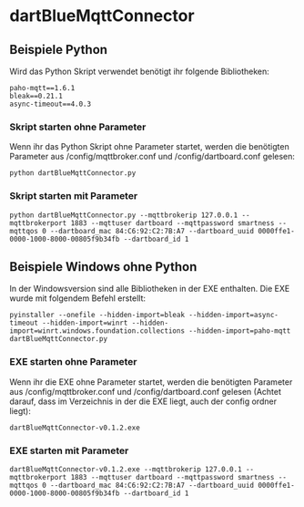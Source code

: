 # dartBlueMqttConnector

## Beispiele Python
Wird das Python Skript verwendet benötigt ihr folgende Bibliotheken:
```
paho-mqtt==1.6.1  
bleak==0.21.1  
async-timeout==4.0.3  
```
### Skript starten ohne Parameter
Wenn ihr das Python Skript ohne Parameter startet, werden die benötigten Parameter aus /config/mqttbroker.conf und /config/dartboard.conf gelesen: 
```
python dartBlueMqttConnector.py
```
### Skript starten mit Parameter
```
python dartBlueMqttConnector.py --mqttbrokerip 127.0.0.1 --mqttbrokerport 1883 --mqttuser dartboard --mqttpassword smartness --mqttqos 0 --dartboard_mac 84:C6:92:C2:7B:A7 --dartboard_uuid 0000ffe1-0000-1000-8000-00805f9b34fb --dartboard_id 1
```

## Beispiele Windows ohne Python
In der Windowsversion sind alle Bibliotheken in der EXE enthalten. Die EXE wurde mit folgendem Befehl erstellt: 
``` 
pyinstaller --onefile --hidden-import=bleak --hidden-import=async-timeout --hidden-import=winrt --hidden-import=winrt.windows.foundation.collections --hidden-import=paho-mqtt dartBlueMqttConnector.py
```
### EXE starten ohne Parameter
Wenn ihr die EXE ohne Parameter startet, werden die benötigten Parameter aus /config/mqttbroker.conf und /config/dartboard.conf gelesen (Achtet darauf, dass im Verzeichnis in der die EXE liegt, auch der config ordner liegt): 
```
dartBlueMqttConnector-v0.1.2.exe
```
### EXE starten mit Parameter
```
dartBlueMqttConnector-v0.1.2.exe --mqttbrokerip 127.0.0.1 --mqttbrokerport 1883 --mqttuser dartboard --mqttpassword smartness --mqttqos 0 --dartboard_mac 84:C6:92:C2:7B:A7 --dartboard_uuid 0000ffe1-0000-1000-8000-00805f9b34fb --dartboard_id 1
